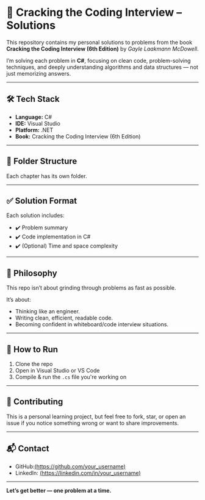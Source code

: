 # 📘 Cracking the Coding Interview – Solutions

This repository contains my personal solutions to problems from the book **Cracking the Coding Interview (6th Edition)** by *Gayle Laakmann McDowell*.

I’m solving each problem in **C#**, focusing on clean code, problem-solving techniques, and deeply understanding algorithms and data structures — not just memorizing answers.

---

## 🛠 Tech Stack

- **Language:** C#
- **IDE:** Visual Studio
- **Platform:** .NET
- **Book:** Cracking the Coding Interview (6th Edition)

---

## 📁 Folder Structure

Each chapter has its own folder. 


---

## ✅ Solution Format

Each solution includes:

- ✔️ Problem summary
- ✔️ Code implementation in C#
- ✔️ (Optional) Time and space complexity

---

## 🧠 Philosophy

This repo isn’t about grinding through problems as fast as possible.

It’s about:
- Thinking like an engineer.
- Writing clean, efficient, readable code.
- Becoming confident in whiteboard/code interview situations.

---

## 🧪 How to Run

1. Clone the repo
2. Open in Visual Studio or VS Code
3. Compile & run the `.cs` file you're working on

---

## 🤝 Contributing

This is a personal learning project, but feel free to fork, star, or open an issue if you notice something wrong or want to share improvements.

---

## 📬 Contact

- GitHub:[(https://github.com/your_username)](https://github.com/YounisSaid)
- LinkedIn: [(https://linkedin.com/in/your_username)](https://www.linkedin.com/in/younis-said/)

---

**Let’s get better — one problem at a time.**

